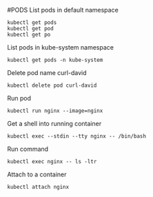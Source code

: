 #PODS
List pods in default namespace
```
kubectl get pods
kubectl get pod
kubectl get po
```
List pods in kube-system namespace
```
kubectl get pods -n kube-system
```

Delete pod name curl-david
```
kubectl delete pod curl-david
```

Run pod
```
kubectl run nginx --image=nginx
```

Get a shell into running container
```
kubectl exec --stdin --tty nginx -- /bin/bash
```

Run command
```
kubectl exec nginx -- ls -ltr
```

Attach to a container
```
kubectl attach nginx
```